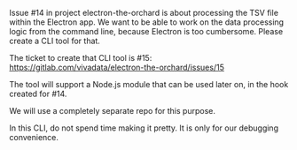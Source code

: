 Issue #14 in project electron-the-orchard is about processing the TSV file within the Electron app. We want to be able to work on the data processing logic from the command line, because Electron is too cumbersome. Please create a CLI tool for that. 

The ticket to create that CLI tool is #15:
https://gitlab.com/vivadata/electron-the-orchard/issues/15

The tool will support a Node.js module that can be used later on, in the hook created for #14. 

We will use a completely separate repo for this purpose.

In this CLI, do not spend time making it pretty. It is only for our debugging convenience.



